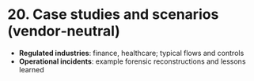 # 20. Case studies and scenarios (vendor‑neutral)
- **Regulated industries**: finance, healthcare; typical flows and controls
- **Operational incidents**: example forensic reconstructions and lessons learned

